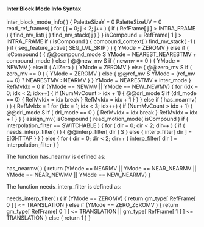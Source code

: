 #### Inter Block Mode Info Syntax

<div class="syntax">
inter_block_mode_info( ) {
    PaletteSizeY = 0
    PaletteSizeUV = 0
    read_ref_frames( )
    for ( j = 0; j < 2; j++ ) {
        if ( RefFrame[ j ] > INTRA_FRAME ) {
            find_mv_list( j )
            find_mv_stack( j )
        }
    }
    isCompound = RefFrame[ 1 ] > INTRA_FRAME
    if ( isCompound ) {
        compound_context( )
        find_mv_stack( -1 )
    }
    if ( seg_feature_active( SEG_LVL_SKIP ) ) {
        YMode = ZEROMV
    } else if ( isCompound ) {
        @@compound_mode                                                 S
        YMode = NEAREST_NEARESTMV + compound_mode
    } else {
        @@new_mv                                                        S
        if ( newmv == 0 ) {
            YMode = NEWMV
        } else if ( AllZero ) {
            YMode = ZEROMV
        } else {
            @@zero_mv                                                   S
            if ( zero_mv == 0 ) {
                YMode = ZEROMV
            } else {
                @@ref_mv                                                S
                YMode = (ref_mv == 0) ? NEARESTMV : NEARMV
            }
        }
        YMode = NEARESTMV + inter_mode
    }
    RefMvIdx = 0
    if (YMode == NEWMV || YMode == NEW_NEWMV) {
        for (idx = 0; idx < 2; idx++) {
            if (NumMvCount > idx + 1) {
                @@drl_mode                                              S
                if (drl_mode == 0) {
                  RefMvIdx = idx
                  break
                }
                RefMvIdx = idx + 1
            }
        }
    } else if ( has_nearmv( ) ) {
        RefMvIdx = 1
        for (idx = 1; idx < 3; idx++) {
            if (NumMvCount > idx + 1) {
                @@drl_mode                                              S
                if ( drl_mode == 0 ) {
                    RefMvIdx = idx
                    break
                }
                RefMvIdx = idx + 1
            }
        }
    }
    assign_mv( isCompound )
    read_motion_mode( isCompound )
    if ( interpolation_filter == SWITCHABLE ) {
        for ( dir = 0; dir < 2; dir++ ) {
            if ( needs_interp_filter( ) ) {
                @@interp_filter[ dir ]                                  S
            } else {
                interp_filter[ dir ] = EIGHTTAP
            }
        }
    } else {
        for ( dir = 0; dir < 2; dir++ )
            interp_filter[ dir ] = interpolation_filter
    }
}
</div>

The function has_nearmv is defined as:

<div class="syntax">
has_nearmv( ) {
    return (YMode == NEARMV || YMode == NEAR_NEARMV 
            || YMode == NEAR_NEWMV || YMode == NEW_NEARMV)
}
</div>

The function needs_interp_filter is defined as:

<div class="syntax">
needs_interp_filter( ) {
    if (YMode == ZEROMV) {
        return gm_type[ RefFrame[ 0 ] ] <= TRANSLATION
    } else if (YMode == ZERO_ZEROMV ) {
        return gm_type[ RefFrame[ 0 ] ] <= TRANSLATION || gm_type[ RefFrame[ 1 ] ] <= TRANSLATION
    } else {
        return 1
    }        
}
</div>
